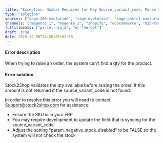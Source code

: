 ```yaml
---
title: "Exception: Number Required for Key Source_variant_code, Param Is Str"
type: "solution"
sources: ["sage-200-evolution", "sage-evolution", "sage-pastel-evolution" ]
channels: ["magento_1", "magento_2", "shopify", "woocommerce", "b2b-trade-store", "takealot"]
fulfillments: ["parcel-ninja", "on-the-dot"]
draft: true
date: 2020-12-30T14:20:02+02:00
---
```


#### Error description
When trying to raise an order, the system can't find a qty for the product.

#### Error solution
Stock2Shop validates the qty available before raising the order. If this amount is not returned if the source_variant_code is not found.

In order to resolve this error you will need to contact Support@stock2shop.com for assistance:
- Ensure the SKU is in your ERP
- You may require development to update the field that is syncing for the source_variant_code 
- Adjust the setting "param_negative_stock_disabled" to be FALSE so the system will not check the stock